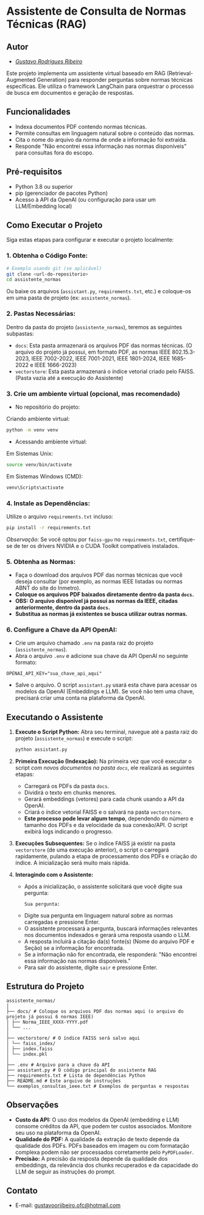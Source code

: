 # Assistente de Consulta de Normas Técnicas (RAG)

## Autor

- [*Gustavo Rodrigues Ribeiro*](https://github.com/GustavooRibas)

Este projeto implementa um assistente virtual baseado em RAG (Retrieval-Augmented Generation) para responder perguntas sobre normas técnicas específicas. Ele utiliza o framework LangChain para orquestrar o processo de busca em documentos e geração de respostas.

## Funcionalidades

*   Indexa documentos PDF contendo normas técnicas.
*   Permite consultas em linguagem natural sobre o conteúdo das normas.
*   Cita o nome do arquivo da norma de onde a informação foi extraída.
*   Responde "Não encontrei essa informação nas normas disponíveis" para consultas fora do escopo.

## Pré-requisitos

*   Python 3.8 ou superior
*   pip (gerenciador de pacotes Python)
*   Acesso à API da OpenAI (ou configuração para usar um LLM/Embedding local)

## Como Executar o Projeto

Siga estas etapas para configurar e executar o projeto localmente:

### 1. **Obtenha o Código Fonte:**

```bash
# Exemplo usando git (se aplicável)
git clone <url-do-repositorio>
cd assistente_normas
```

Ou baixe os arquivos (`assistant.py`, `requirements.txt`, etc.) e coloque-os em uma pasta de projeto (ex: `assistente_normas`).

### 2. **Pastas Necessárias:**

Dentro da pasta do projeto (`assistente_normas`), teremos as seguintes subpastas:

*   `docs`: Esta pasta armazenará os arquivos PDF das normas técnicas. (O arquivo do projeto já possui, em formato PDF, as normas IEEE 802.15.3-2023, IEEE 7002-2022, IEEE 7001-2021, IEEE 1801-2024, IEEE 1685-2022 e IEEE 1666-2023)
*   `vectorstore`: Esta pasta armazenará o índice vetorial criado pelo FAISS. (Pasta vazia até a execução do Assistente)

### 3. **Crie um ambiente virtual (opcional, mas recomendado)**

*    No repositório do projeto:

Criando ambiente virtual:

```bash
python -m venv venv
```

*    Acessando ambiente virtual:

Em Sistemas Unix:

```bash
source venv/bin/activate
```

Em Sistemas Windows (CMD):

```bash
venv\Scripts\activate
```

### 4. **Instale as Dependências:**

Utilize o arquivo `requirements.txt` incluso:

```bash
pip install -r requirements.txt
```

*Observação:* Se você optou por `faiss-gpu` no `requirements.txt`, certifique-se de ter os drivers NVIDIA e o CUDA Toolkit compatíveis instalados.

### 5. **Obtenha as Normas:**

*   Faça o download dos arquivos PDF das normas técnicas que você deseja consultar (por exemplo, as normas IEEE listadas ou normas ABNT do site do Inmetro).
*   **Coloque os arquivos PDF baixados diretamente dentro da pasta `docs`.**
*   **OBS: O arquivo disponível já possui as normas da IEEE, citadas anteriormente, dentro da pasta `docs`.**
*   **Substitua as normas já existentes se busca utilizar outras normas.**

### 6. **Configure a Chave da API OpenAI:**

*   Crie um arquivo chamado `.env` na pasta raiz do projeto (`assistente_normas`).
*   Abra o arquivo `.env` e adicione sua chave da API OpenAI no seguinte formato:
```
OPENAI_API_KEY="sua_chave_api_aqui"
```
*   Salve o arquivo. O script `assistant.py` usará esta chave para acessar os modelos da OpenAI (Embeddings e LLM). Se você não tem uma chave, precisará criar uma conta na plataforma da OpenAI.

## Executando o Assistente

1.  **Execute o Script Python:**
    Abra seu terminal, navegue até a pasta raiz do projeto (`assistente_normas`) e execute o script:
    ```bash
    python assistant.py
    ```

2.  **Primeira Execução (Indexação):**
    Na primeira vez que você executar o script *com novos documentos na pasta `docs`*, ele realizará as seguintes etapas:
    *   Carregará os PDFs da pasta `docs`.
    *   Dividirá o texto em chunks menores.
    *   Gerará embeddings (vetores) para cada chunk usando a API da OpenAI.
    *   Criará o índice vetorial FAISS e o salvará na pasta `vectorstore`.
    *   **Este processo pode levar algum tempo**, dependendo do número e tamanho dos PDFs e da velocidade da sua conexão/API. O script exibirá logs indicando o progresso.

3.  **Execuções Subsequentes:**
    Se o índice FAISS já existir na pasta `vectorstore` (de uma execução anterior), o script o carregará rapidamente, pulando a etapa de processamento dos PDFs e criação do índice. A inicialização será muito mais rápida.

4.  **Interagindo com o Assistente:**
    *   Após a inicialização, o assistente solicitará que você digite sua pergunta:
        ```
        Sua pergunta:
        ```
    *   Digite sua pergunta em linguagem natural sobre as normas carregadas e pressione Enter.
    *   O assistente processará a pergunta, buscará informações relevantes nos documentos indexados e gerará uma resposta usando o LLM.
    *   A resposta incluirá a citação da(s) fonte(s) (Nome do arquivo PDF e Seção) se a informação for encontrada.
    *   Se a informação não for encontrada, ele responderá: "Não encontrei essa informação nas normas disponíveis."
    *   Para sair do assistente, digite `sair` e pressione Enter.

## Estrutura do Projeto

```
assistente_normas/
│
├── docs/ # Coloque os arquivos PDF das normas aqui (o arquivo do projeto já possui 6 normas IEEE)
│ ├── Norma_IEEE_XXXX-YYYY.pdf
│ └── ...
│
├── vectorstore/ # O índice FAISS será salvo aqui
│ └── faiss_index/
│ ├── index.faiss
│ └── index.pkl
│
├── .env # Arquivo para a chave da API
├── assistant.py # O código principal do assistente RAG
├── requirements.txt # Lista de dependências Python
├── README.md # Este arquivo de instruções
└── exemplos_consultas_ieee.txt # Exemplos de perguntas e respostas
```

## Observações

*   **Custo da API:** O uso dos modelos da OpenAI (embedding e LLM) consome créditos da API, que podem ter custos associados. Monitore seu uso na plataforma da OpenAI.
*   **Qualidade do PDF:** A qualidade da extração de texto depende da qualidade dos PDFs. PDFs baseados em imagem ou com formatação complexa podem não ser processados corretamente pelo `PyPDFLoader`.
*   **Precisão:** A precisão da resposta depende da qualidade dos embeddings, da relevância dos chunks recuperados e da capacidade do LLM de seguir as instruções do prompt.

## Contato

- E-mail: gustavooriibeiro.ofc@hotmail.com
